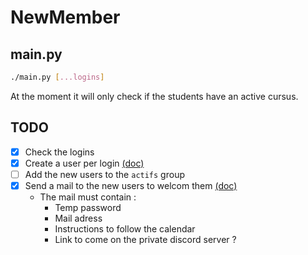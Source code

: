 # NewMember

## main.py

```sh
./main.py [...logins]
```

At the moment it will only check if the students have an active cursus.

## TODO

- [x] Check the logins
- [x] Create a user per login [(doc)](https://developers.google.com/admin-sdk/directory/v1/guides/manage-users)
- [ ] Add the new users to the `actifs` group
- [x] Send a mail to the new users to welcom them [(doc)](https://developers.google.com/gmail/api/reference/rest/v1/users.messages/send)
  - The mail must contain :
    - Temp password
    - Mail adress
    - Instructions to follow the calendar
    - Link to come on the private discord server ?
